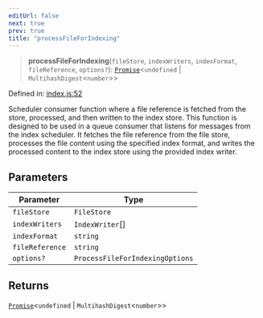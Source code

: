 ```yaml
---
editUrl: false
next: true
prev: true
title: "processFileForIndexing"
---
```


> **processFileForIndexing**(`fileStore`, `indexWriters`, `indexFormat`, `fileReference`, `options?`): [`Promise`](https://developer.mozilla.org/docs/Web/JavaScript/Reference/Global_Objects/Promise)\<`undefined` \| `MultihashDigest`\<`number`\>\>

Defined in: [index.js:52](https://github.com/vasco-santos/hash-stream/blob/main/packages/index-pipeline/src/index.js#L52)

Scheduler consumer function where a file reference is fetched from the store,
processed, and then written to the index store.
This function is designed to be used in a queue consumer that listens for
messages from the index scheduler. It fetches the file reference from the file store,
processes the file content using the specified index format, and writes the processed
content to the index store using the provided index writer.

## Parameters

| Parameter | Type |
| ------ | ------ |
| `fileStore` | `FileStore` |
| `indexWriters` | `IndexWriter`[] |
| `indexFormat` | `string` |
| `fileReference` | `string` |
| `options?` | `ProcessFileForIndexingOptions` |

## Returns

[`Promise`](https://developer.mozilla.org/docs/Web/JavaScript/Reference/Global_Objects/Promise)\<`undefined` \| `MultihashDigest`\<`number`\>\>
